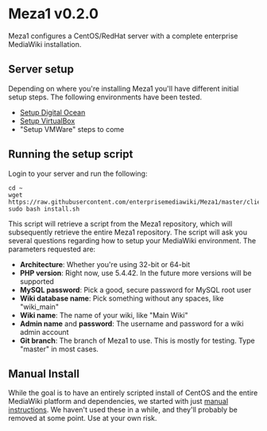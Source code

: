 # Meza1 v0.2.0

Meza1 configures a CentOS/RedHat server with a complete enterprise MediaWiki installation.

## Server setup 

Depending on where you're installing Meza1 you'll have different initial setup steps. The following environments have been tested.

* [Setup Digital Ocean](manual/SetupDigitalOcean.md)
* [Setup VirtualBox](manual/1.0-SettingUpVirtualBox.md)
* "Setup VMWare" steps to come

## Running the setup script

Login to your server and run the following:

```
cd ~
wget https://raw.githubusercontent.com/enterprisemediawiki/Meza1/master/client_files/install.sh
sudo bash install.sh
```

This script will retrieve a script from the Meza1 repository, which will subsequently retrieve the entire Meza1 repository. The script will ask you several questions regarding how to setup your MediaWiki environment. The parameters requested are:

* **Architecture**: Whether you're using 32-bit or 64-bit
* **PHP version**: Right now, use 5.4.42. In the future more versions will be supported
* **MySQL password**: Pick a good, secure password for MySQL root user
* **Wiki database name**: Pick something without any spaces, like "wiki_main"
* **Wiki name**: The name of your wiki, like "Main Wiki"
* **Admin name** and **password**: The username and password for a wiki admin account
* **Git branch**: The branch of Meza1 to use. This is mostly for testing. Type "master" in most cases.

## Manual Install
While the goal is to have an entirely scripted install of CentOS and the entire MediaWiki platform and dependencies, we started with just [manual instructions](manual/README.md). We haven't used these in a while, and they'll probably be removed at some point. Use at your own risk.
